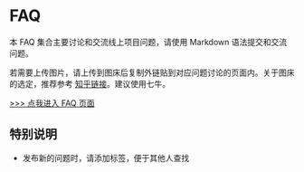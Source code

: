 # FAQ

本 FAQ 集合主要讨论和交流线上项目问题，请使用 Markdown 语法提交和交流问题。

若需要上传图片，请上传到图床后复制外链贴到对应问题讨论的页面内。关于图床的选定，推荐参考 [知乎链接](https://www.zhihu.com/question/21667151)。建议使用七牛。

[>>> 点我进入 FAQ 页面](https://github.com/Product-Engineer/FAQ/issues)

## 特别说明

* 发布新的问题时，请添加标签，便于其他人查找
